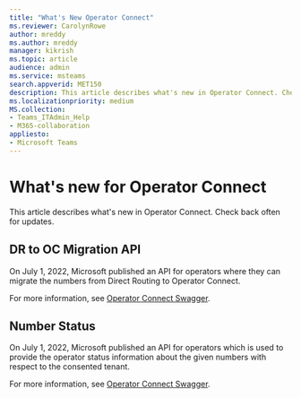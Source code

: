```yaml
---
title: "What's New Operator Connect"
ms.reviewer: CarolynRowe 
author: mreddy
ms.author: mreddy
manager: kikrish
ms.topic: article
audience: admin
ms.service: msteams
search.appverid: MET150
description: This article describes what's new in Operator Connect. Check back often for updates.
ms.localizationpriority: medium
MS.collection: 
- Teams_ITAdmin_Help
- M365-collaboration
appliesto: 
- Microsoft Teams
---
```


# What's new for Operator Connect

This article describes what's new in Operator Connect. Check back often for updates.

## DR to OC Migration API

On July 1, 2022, Microsoft published an API for operators where they can migrate the numbers from Direct Routing to Operator Connect. 

For more information, see [Operator Connect Swagger](https://operatorconnect.microsoft.com/api/swagger#tag/TnMigration-(New)).

## Number Status

On July 1, 2022, Microsoft published an API for operators which is used to provide the operator status information about the given numbers with respect to the consented tenant.

For more information, see [Operator Connect Swagger](https://operatorconnect.microsoft.com/api/swagger#operation/NumberStatus_GetNumberStatus).
